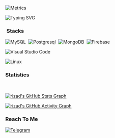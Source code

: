 ![Metrics](https://metrics.lecoq.io/riz4d?template=classic&pagespeed=1&pagespeed.url=rizad.ml&pagespeed.detailed=false&pagespeed.screenshot=false&config.timezone=America%2FNew_York)

<img
     src="https://readme-typing-svg.herokuapp.com?lines=Muhammed+rizad"
            alt="Typing SVG"/> 
### &nbsp;Stacks
![MySQL](https://img.shields.io/badge/-MySQL-333333?style=flat&logo=mysql)&nbsp;
![Postgresql](https://img.shields.io/badge/-Postgres-333333?style=flat&logo=postgresql)&nbsp;
![MongoDB](https://img.shields.io/badge/-MongoDB-333333?style=flat&logo=mongodb)&nbsp;
![Firebase](https://img.shields.io/badge/-Firebase-333333?style=flat&logo=firebase)&nbsp;

![Visual Studio Code](https://img.shields.io/badge/-Visual%20Studio%20Code-333333?style=flat&logo=visual-studio-code&logoColor=007ACC)&nbsp;


![Linux](https://img.shields.io/badge/-Linux-333333?style=flat&logo=Kalilinux)&nbsp;

<h3>Statistics</h3>
<br>

[![rizad's GitHub Stats Graph](https://github-readme-streak-stats.herokuapp.com/?user=riz4d)](https://github.com/riz4d)

[![rizad's GitHub Activity Graph](https://activity-graph.herokuapp.com/graph?username=riz4d&theme=react-dark&custom_title=Contribution+Graph)](https://github.com/riz4d)
</div>


<h3>Reach To Me</h3>

[![Telegram](https://img.shields.io/badge/Telegram-grey?style=for-the-badge&logo=telegram)](https://telegram.me/rizad_x96)

